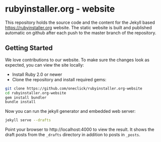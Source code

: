 # rubyinstaller.org - website
This repository holds the source code and the content for the Jekyll based https://rubyinstaller.org website.
The static website is built and published automatic on github after each push to the master branch of the repository.

## Getting Started
We love contributions to our website.
To make sure the changes look as expected, you can view the site locally:

* Install Ruby 2.0 or newer
* Clone the repository and install required gems:
```sh
git clone https://github.com/oneclick/rubyinstaller.org-website
cd rubyinstaller.org-website
gem install bundler
bundle install
```

Now you can run the jekyll generator and embedded web server:
```sh
jekyll serve --drafts
```

Point your browser to http://localhost:4000 to view the result.
It shows the draft posts from the `_drafts` directory in addition to posts in `_posts`.
